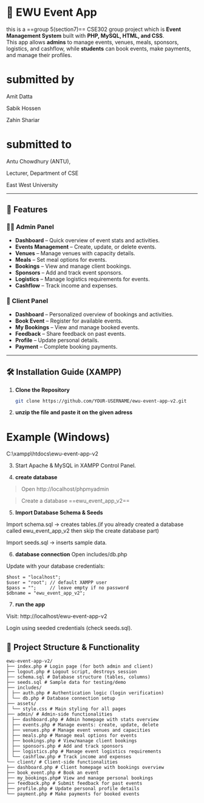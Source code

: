 # 🎉 EWU Event App

this is a ==group 5(section7)== CSE302 group project which is **Event Management System** built with **PHP, MySQL, HTML, and CSS**.  
This app allows **admins** to manage events, venues, meals, sponsors, logistics, and cashflow, while **students** can book events, make payments, and manage their profiles.

# submitted by #

Amit Datta

Sabik Hossen

Zahin Shariar

# submitted to #

Antu Chowdhury (ANTU),

Lecturer, Department of CSE

East West University

---

## 🚀 Features

### 👨‍💼 Admin Panel
- **Dashboard** – Quick overview of event stats and activities.  
- **Events Management** – Create, update, or delete events.  
- **Venues** – Manage venues with capacity details.  
- **Meals** – Set meal options for events.  
- **Bookings** – View and manage client bookings.  
- **Sponsors** – Add and track event sponsors.  
- **Logistics** – Manage logistics requirements for events.  
- **Cashflow** – Track income and expenses.  

### 👤 Client Panel
- **Dashboard** – Personalized overview of bookings and activities.  
- **Book Event** – Register for available events.  
- **My Bookings** – View and manage booked events.  
- **Feedback** – Share feedback on past events.  
- **Profile** – Update personal details.  
- **Payment** – Complete booking payments.  

---

## 🛠️ Installation Guide (XAMPP)

1. **Clone the Repository**
   ```bash
   git clone https://github.com/YOUR-USERNAME/ewu-event-app-v2.git
2. **unzip the file and paste it on the given adress**
# Example (Windows)
C:\xampp\htdocs\ewu-event-app-v2

3. Start Apache & MySQL in XAMPP Control Panel.
   
4. **create database**
> Open http://localhost/phpmyadmin

> Create a database ==ewu_event_app_v2==

5. **Import Database Schema & Seeds**

Import schema.sql → creates tables.(if you already created a database called ewu_event_app_v2 then skip the create database part)

Import seeds.sql → inserts sample data.

6. **database connection**
Open includes/db.php

Update with your database credentials:
```
$host = "localhost";
$user = "root"; // default XAMPP user
$pass = "";     // leave empty if no password
$dbname = "ewu_event_app_v2";
```
7. **run the app**

Visit: http://localhost/ewu-event-app-v2

Login using seeded credentials (check seeds.sql).

## 📂 Project Structure & Functionality

```
ewu-event-app-v2/
├── index.php # Login page (for both admin and client)
├── logout.php # Logout script, destroys session
├── schema.sql # Database structure (tables, columns)
├── seeds.sql # Sample data for testing/demo
├── includes/
│ ├── auth.php # Authentication logic (login verification)
│ └── db.php # Database connection setup
├── assets/
│ └── style.css # Main styling for all pages
├── admin/ # Admin-side functionalities
│ ├── dashboard.php # Admin homepage with stats overview
│ ├── events.php # Manage events: create, update, delete
│ ├── venues.php # Manage event venues and capacities
│ ├── meals.php # Manage meal options for events
│ ├── bookings.php # View/manage client bookings
│ ├── sponsors.php # Add and track sponsors
│ ├── logistics.php # Manage event logistics requirements
│ └── cashflow.php # Track income and expenses
└── client/ # Client-side functionalities
├── dashboard.php # Client homepage with bookings overview
├── book_event.php # Book an event
├── my_bookings.php# View and manage personal bookings
├── feedback.php # Submit feedback for past events
├── profile.php # Update personal profile details
└── payment.php # Make payments for booked events
```






